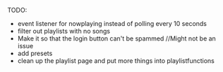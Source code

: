 TODO:

- event listener for nowplaying instead of polling every 10 seconds
- filter out playlists with no songs
- Make it so that the login button can't be spammed //Might not be an issue
- add presets
- clean up the playlist page and put more things into playlistfunctions
